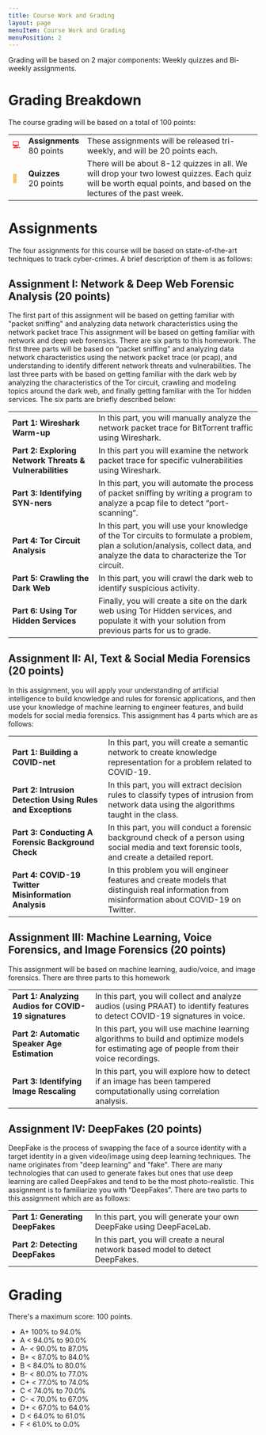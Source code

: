 ```yaml
---
title: Course Work and Grading
layout: page
menuItem: Course Work and Grading
menuPosition: 2
---
```

Grading will be based on 2 major components: Weekly quizzes and Bi-weekly assignments.

# Grading Breakdown

The course grading will be based on a total of 100 points:

<table>
	<tbody>	
		<tr>
			<td class="icon" style="color: red">💻</td>
			<td><b>Assignments</b><br>80 points</td>
			<td>These assignments will be released tri-weekly, and will be 20 points each.</td>
		</tr>
		<tr>
			<td class="icon" style="color: orange">📑</td>
			<td><b>Quizzes</b><br>20 points</td>
			<td>There will be about 8-12 quizzes in all. We will drop your two lowest quizzes. Each quiz will be worth equal points, and based on the lectures of the past week.</td>
		</tr>
	</tbody>
</table>

# Assignments
The four assignments for this course will be based on state-of-the-art techniques to track cyber-crimes. A brief description of them is as follows:

## Assignment I: Network & Deep Web Forensic Analysis (20 points)
The first part of this assignment will be based on getting familiar with "packet sniffing" and analyzing data network characteristics using the network packet trace This assignment will be based on getting familiar with network and deep web forensics. There are six parts to this homework. The first three parts will be based on “packet sniffing” and analyzing data network characteristics using the network packet trace (or pcap), and understanding to identify different network threats and vulnerabilities. The last three parts with be based on getting familiar with the dark web by analyzing the characteristics of the Tor circuit, crawling and modeling topics around the dark web, and finally getting familiar with the Tor hidden services. The six parts are briefly described below:

<table>
	<tbody>	
		<tr>
			<td><b>Part 1: Wireshark Warm-up</b></td>
			<td>In this part, you will manually analyze the network packet trace for BitTorrent traffic using Wireshark.</td>
		</tr>
		<tr>
			<td><b>Part 2: Exploring Network Threats & Vulnerabilities</b></td>
			<td>In this part you will examine the network packet trace for specific vulnerabilities using Wireshark.</td>
		</tr>
		<tr>
			<td><b>Part 3: Identifying SYN-ners</b></td>
			<td>In this part, you will automate the process of packet sniffing by writing a program to analyze a pcap file to detect “port-scanning”. </td>
		</tr>
		<tr>
			<td><b>Part 4: Tor Circuit Analysis</b></td>
			<td>In this part, you will use your knowledge of the Tor circuits to formulate a problem, plan a solution/analysis, collect data, and analyze the data to characterize the Tor circuit. </td>
		</tr>
		<tr>
			<td><b>Part 5: Crawling the Dark Web</b></td>
			<td>In this part, you will crawl the dark web to identify suspicious activity.</td>
		</tr>
		<tr>
			<td><b>Part 6: Using Tor Hidden Services</b></td>
			<td>Finally, you will create a site on the dark web using Tor Hidden services, and populate it with your solution from previous parts for us to grade.</td>
		</tr>
	</tbody>
</table>

## Assignment II: AI, Text & Social Media Forensics (20 points)
In this assignment, you will apply your understanding of artificial intelligence to build knowledge and rules for forensic applications, and then use your knowledge of machine learning to engineer features,  and build models for social media forensics. This assignment has 4 parts which are as follows:

<table>
	<tbody>	
		<tr>
			<td><b>Part 1: Building a COVID-net</b></td>
			<td>In this part, you will create a semantic network to create knowledge representation for a problem related to COVID-19.</td>
		</tr>
		<tr>
			<td><b>Part 2: Intrusion Detection Using Rules and Exceptions</b></td>
			<td>In this part, you will extract decision rules to classify types of intrusion from network data using the algorithms taught in the class.</td>
		</tr>
		<tr>
			<td><b>Part 3: Conducting A Forensic Background Check</b></td>
			<td> In this part, you will conduct a forensic background check of a person using social media and text forensic tools, and create a detailed report.</td>
		</tr>
		<tr>
			<td><b>Part 4: COVID-19 Twitter Misinformation Analysis</b></td>
			<td>In this problem you will engineer features and create models that distinguish real information from misinformation about COVID-19 on Twitter. </td>
		</tr>
	</tbody>
</table>

## Assignment III: Machine Learning, Voice Forensics, and Image Forensics (20 points)
This assignment will be based on machine learning, audio/voice, and image forensics. There are three parts to this homework

<table>
	<tbody>	
		<tr>
			<td><b>Part 1: Analyzing Audios for COVID-19 signatures</b></td>
			<td>In this part, you will collect and analyze audios (using PRAAT) to identify features to detect COVID-19 signatures in voice. </td>
		</tr>
		<tr>
			<td><b>Part 2: Automatic Speaker Age Estimation</b></td>
			<td>In this part, you will use machine learning algorithms to build and optimize models for estimating age of people from their voice recordings.</td>
		</tr>
		<tr>
			<td><b>Part 3: Identifying Image Rescaling</b></td>
			<td>In this part, you will explore how to detect if an image has been tampered computationally using correlation analysis.</td>
		</tr>
	</tbody>
</table>

## Assignment IV: DeepFakes (20 points)
DeepFake is the process of swapping the face of a source identity with a target identity in a given video/image using deep learning techniques. The name originates from "deep learning" and "fake". There are many technologies that can used to generate fakes but ones that use deep learning are called DeepFakes and tend to be the most photo-realistic. This assignment is to familiarize you with “DeepFakes”. There are two parts to this assignment which are as follows:

<table>
	<tbody>	
		<tr>
			<td><b>Part 1: Generating DeepFakes</b></td>
			<td>In this part, you will generate your own DeepFake using DeepFaceLab.</td>
		</tr>
		<tr>
			<td><b>Part 2: Detecting DeepFakes</b></td>
			<td> In this part, you will create a neural network based model to detect DeepFakes.</td>
		</tr>
	</tbody>
</table>

# Grading

There's a maximum score: 100 points.

- A+ 100% to 94.0%
- A < 94.0% to 90.0%
- A- < 90.0% to 87.0%
- B+ < 87.0% to 84.0%
- B < 84.0% to 80.0%
- B- < 80.0% to 77.0%
- C+ < 77.0% to 74.0%
- C < 74.0% to 70.0%
- C- < 70.0% to 67.0%
- D+ < 67.0% to 64.0%
- D < 64.0% to 61.0%
- F < 61.0% to 0.0%
